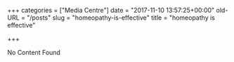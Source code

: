 +++
categories = ["Media Centre"]
date = "2017-11-10 13:57:25+00:00"
old-URL = "/posts"
slug = "homeopathy-is-effective"
title = "homeopathy is effective"

+++

No Content Found
